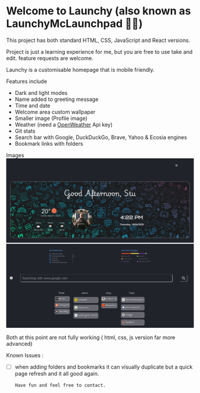 # Welcome to Launchy (also known as LaunchyMcLaunchpad 🤦🏻)

This project has both standard HTML, CSS, JavaScript and React versions.

Project is just a learning experience for me, but you are free to use take and edit.
feature requests are welcome.

Launchy is a customisable homepage that is mobile friendly.

Features include

- Dark and light modes
- Name added to greeting message
- Time and date
- Welcome area custom wallpaper
- Smaller image (Profile image)
- Weather (need a [OpenWeather](https://openweathermap.org/) Api key)
- Git stats
- Search bar with Google, DuckDuckGo, Brave, Yahoo & Ecosia engines
- Bookmark links with folders

Images
![image](/screenshots/welcomeArea.png)
![images](/screenshots/belowWelcome.png)

Both at this point are not fully working ( html, css, js version far more advanced)

Known Issues :

- [ ] when adding folders and bookmarks it can visually duplicate
      but a quick page refresh and it all good again.

      Have fun and feel free to contact.
